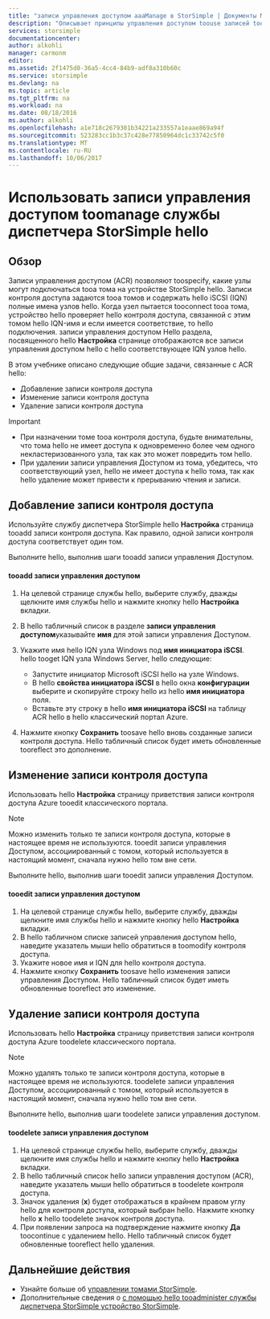 ```yaml
---
title: "записи управления доступом aaaManage в StorSimple | Документы Microsoft"
description: "Описывает принципы управления доступом toouse записей toodetermine (ACR), какие узлы могут подключаться tooa тома на устройстве StorSimple hello."
services: storsimple
documentationcenter: 
author: alkohli
manager: carmonm
editor: 
ms.assetid: 2f1475d8-36a5-4cc4-84b9-adf8a310b60c
ms.service: storsimple
ms.devlang: na
ms.topic: article
ms.tgt_pltfrm: na
ms.workload: na
ms.date: 08/18/2016
ms.author: alkohli
ms.openlocfilehash: a1e718c2679301b34221a233557a1eaae869a94f
ms.sourcegitcommit: 523283cc1b3c37c428e77850964dc1c33742c5f0
ms.translationtype: MT
ms.contentlocale: ru-RU
ms.lasthandoff: 10/06/2017
---
```

# <a name="use-hello-storsimple-manager-service-toomanage-access-control-records"></a>Использовать записи управления доступом toomanage службы диспетчера StorSimple hello
## <a name="overview"></a>Обзор
Записи управления доступом (ACR) позволяют toospecify, какие узлы могут подключаться tooa тома на устройстве StorSimple hello. Записи контроля доступа задаются tooa томов и содержать hello iSCSI (IQN) полные имена узлов hello. Когда узел пытается tooconnect tooa тома, устройство hello проверяет hello контроля доступа, связанной с этим томом hello IQN-имя и если имеется соответствие, то hello подключения. записи управления доступом Hello раздела, посвященного hello **Настройка** странице отображаются все записи управления доступом hello с hello соответствующее IQN узлов hello.

В этом учебнике описано следующие общие задачи, связанные с ACR hello:

* Добавление записи контроля доступа 
* Изменение записи контроля доступа 
* Удаление записи контроля доступа 

> [!IMPORTANT]
> * При назначении томе tooa контроля доступа, будьте внимательны, что тома hello не имеет доступа к одновременно более чем одного некластеризованного узла, так как это может повредить том hello. 
> * При удалении записи управления Доступом из тома, убедитесь, что соответствующий узел, hello не имеет доступа к hello тома, так как hello удаление может привести к прерыванию чтения и записи.
> 
> 

## <a name="add-an-access-control-record"></a>Добавление записи контроля доступа
Используйте службу диспетчера StorSimple hello **Настройка** страница tooadd записи контроля доступа. Как правило, одной записи контроля доступа соответствует один том.

Выполните hello, выполнив шаги tooadd записи управления Доступом.

#### <a name="tooadd-an-access-control-record"></a>tooadd записи управления доступом
1. На целевой странице службы hello, выберите службу, дважды щелкните имя службы hello и нажмите кнопку hello **Настройка** вкладки.
2. В hello табличный список в разделе **записи управления доступом**указывайте **имя** для этой записи управления Доступом.
3. Укажите имя hello IQN узла Windows под **имя инициатора iSCSI**. hello tooget IQN узла Windows Server, hello следующие:
   
   * Запустите инициатор Microsoft iSCSI hello на узле Windows.
   * В hello **свойства инициатора iSCSI** в hello окна **конфигурации** выберите и скопируйте строку hello из hello **имя инициатора** поля.
   * Вставьте эту строку в hello **имя инициатора iSCSI** на таблицу ACR hello в hello классический портал Azure.
4. Нажмите кнопку **Сохранить** toosave hello вновь созданные записи контроля доступа. Hello табличный список будет иметь обновленные tooreflect это дополнение.

## <a name="edit-an-access-control-record"></a>Изменение записи контроля доступа
Использовать hello **Настройка** страницу приветствия записи контроля доступа Azure tooedit классического портала. 

> [!NOTE]
> Можно изменить только те записи контроля доступа, которые в настоящее время не используются. tooedit записи управления Доступом, ассоциированный с томом, который используется в настоящий момент, сначала нужно hello том вне сети.
> 
> 

Выполните hello, выполнив шаги tooedit записи управления Доступом.

#### <a name="tooedit-an-access-control-record"></a>tooedit записи управления доступом
1. На целевой странице службы hello, выберите службу, дважды щелкните имя службы hello и нажмите кнопку hello **Настройка** вкладки.
2. В hello табличном списке записей управления доступом hello, наведите указатель мыши hello обратиться в toomodify контроля доступа.
3. Укажите новое имя и IQN для hello контроля доступа.
4. Нажмите кнопку **Сохранить** toosave hello изменения записи управления Доступом. Hello табличный список будет иметь обновленные tooreflect это изменение.

## <a name="delete-an-access-control-record"></a>Удаление записи контроля доступа
Использовать hello **Настройка** страницу приветствия записи контроля доступа Azure toodelete классического портала. 

> [!NOTE]
> Можно удалять только те записи контроля доступа, которые в настоящее время не используются. toodelete записи управления Доступом, ассоциированный с томом, который используется в настоящий момент, сначала нужно hello том вне сети.
> 
> 

Выполните hello, выполнив шаги toodelete записи управления доступом.

#### <a name="toodelete-an-access-control-record"></a>toodelete записи управления доступом
1. На целевой странице службы hello, выберите службу, дважды щелкните имя службы hello и нажмите кнопку hello **Настройка** вкладки.
2. В hello табличный список hello записи управления доступом (ACR), наведите указатель мыши hello обратиться в toodelete контроля доступа.
3. Значок удаления (**x**) будет отображаться в крайнем правом углу hello для контроля доступа, который выбран hello. Нажмите кнопку hello **x** hello toodelete значок контроля доступа.
4. При появлении запроса на подтверждение нажмите кнопку **Да** toocontinue с удалением hello. Hello табличный список будет обновленные tooreflect hello удаления.

## <a name="next-steps"></a>Дальнейшие действия
* Узнайте больше об [управлении томами StorSimple](storsimple-manage-volumes.md).
* Дополнительные сведения о [с помощью hello tooadminister службы диспетчера StorSimple устройство StorSimple](storsimple-manager-service-administration.md).

